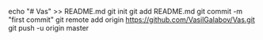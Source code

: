 echo "# Vas" >> README.md
git init
git add README.md
git commit -m "first commit"
git remote add origin https://github.com/VasilGalabov/Vas.git
git push -u origin master
